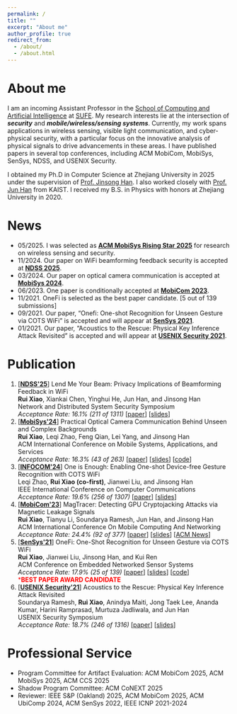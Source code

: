 ```yaml
---
permalink: /
title: ""
excerpt: "About me"
author_profile: true
redirect_from: 
  - /about/
  - /about.html
---
```


# About me

I am an incoming Assistant Professor in the [School of Computing and Artificial Intelligence](https://scai.sufe.edu.cn/) at [SUFE](https://english.sufe.edu.cn/). 
My research interests lie at the intersection of ***security*** and ***mobile/wireless/sensing systems***. Currently, my work spans applications in wireless sensing, visible light communication, and cyber-physical security, with a particular focus on the innovative analysis of physical signals to drive advancements in these areas. I have published papers in several top conferences, including ACM MobiCom, MobiSys, SenSys, NDSS, and USENIX Security. 

I obtained my Ph.D in Computer Science at Zhejiang University in 2025 under the supervision of [Prof. Jinsong Han](https://person.zju.edu.cn/en/hanjinsong). I also worked closely with [Prof. Jun Han](http://www.junhan.org/) from KAIST. I received my B.S. in Physics with honors at Zhejiang University in 2020.

# News
- 05/2025. I was selected as **[ACM MobiSys Rising Star 2025](https://www.sigmobile.org/mobisys/2025/)** for research on wireless sensing and security.
- 11/2024. Our paper on WiFi beamforming feedback security is accepted at **[NDSS 2025](https://www.ndss-symposium.org/ndss2025/)**.
- 03/2024. Our paper on optical camera communication is accepted at **[MobiSys 2024](https://sigmobile.org/mobisys/2024/)**.
- 06/2023. One paper is conditionally accepted at **[MobiCom 2023](https://sigmobile.org/mobicom/2023/)**.
- 11/2021. OneFi is selected as the best paper candidate. [5 out of 139 submissions]
- 09/2021. Our paper, “Onefi: One-shot Recognition for Unseen Gesture via COTS WiFi” is accepted and will appear at **[SenSys 2021](https://sensys.acm.org/2021/)**.
- 01/2021. Our paper, “Acoustics to the Rescue: Physical Key Inference Attack Revisited” is accepted and will appear at **[USENIX Security 2021](https://www.usenix.org/conference/usenixsecurity21)**.

# Publication
1. [**[NDSS'25](https://www.ndss-symposium.org/ndss2025/)**] Lend Me Your Beam: Privacy Implications of Beamforming Feedback in WiFi  
   **Rui Xiao**, Xiankai Chen, Yinghui He, Jun Han, and Jinsong Han  
   Network and Distributed System Security Symposium  
   *Acceptance Rate: 16.1% (211 of 1311)* [[paper](https://ruixiao24.github.io/files/leakybeam-ndss25.pdf)] [[slides](https://ruixiao24.github.io/files/leakybeam-ndss-slides.pdf)]
1. [**[MobiSys'24](https://sigmobile.org/mobisys/2024/)**] Practical Optical Camera Communication Behind Unseen and Complex Backgrounds  
    **Rui Xiao**, Leqi Zhao, Feng Qian, Lei Yang, and Jinsong Han  
    ACM International Conference on Mobile Systems, Applications, and Services  
    *Acceptance Rate: 16.3% (43 of 263)* [[paper](https://ruixiao24.github.io/files/winklink-mobisys24.pdf)] [[slides](https://ruixiao24.github.io/files/winklink-mobisys-final.pdf)] [[code](https://github.com/ruixiao24/winklink-mobisys2024)]  
1. [**[INFOCOM'24](https://infocom2024.ieee-infocom.org/)**] One is Enough: Enabling One-shot Device-free Gesture Recognition with COTS WiFi  
    Leqi Zhao, **Rui Xiao (co-first)**, Jianwei Liu, and Jinsong Han  
    IEEE International Conference on Computer Communications  
    *Acceptance Rate: 19.6% (256 of 1307)* [[paper](https://ruixiao24.github.io/files/onesense-infocom24.pdf)] [[slides](https://ruixiao24.github.io/files/OneSense.pdf)]  
1. [**[MobiCom'23](https://sigmobile.org/mobicom/2023/)**] MagTracer: Detecting GPU Cryptojacking Attacks via Magnetic Leakage Signals  
    **Rui Xiao**, Tianyu Li, Soundarya Ramesh, Jun Han, and Jinsong Han  
    ACM International Conference On Mobile Computing And Networking  
    *Acceptance Rate: 24.4% (92 of 377)* [[paper](https://ruixiao24.github.io/files/magtracer-mobicom23.pdf)] [[slides](https://ruixiao24.github.io/files/MagTracer-mobicom23.pptx)] [[ACM News](https://cacm.acm.org/news/magnetic-sensors-pinpoint-gpu-cryptojacking-attacks)]  
1. [**[SenSys'21](https://sensys.acm.org/2021/)**] OneFi: One-Shot Recognition for Unseen Gesture via COTS WiFi  
    **Rui Xiao**, Jianwei Liu, Jinsong Han, and Kui Ren  
    ACM Conference on Embedded Networked Sensor Systems  
    *Acceptance Rate: 17.9% (25 of 139)* [[paper](https://ruixiao24.github.io/files/rui_onefi.pdf)] [[slides](https://ruixiao24.github.io/files/onefi-sensys21.pptx)] [[code](https://github.com/ruixiao24/onefi)]  
    <span style="color:red"> ***BEST PAPER AWARD CANDIDATE**</span>  
1. [**[USENIX Security'21](https://www.usenix.org/conference/usenixsecurity21)**] Acoustics to the Rescue: Physical Key Inference Attack Revisited  
    Soundarya Ramesh, **Rui Xiao**, Anindya Maiti, Jong Taek Lee, Ananda Kumar, Harini Ramprasad, Murtuza Jadliwala, and Jun Han  
    USENIX Security Symposium  
    *Acceptance Rate: 18.7% (246 of 1316)* [[paper](https://www.usenix.org/system/files/sec21fall-ramesh.pdf)] [[slides](https://www.usenix.org/system/files/sec21_slides_ramesh.pdf)] 

# Professional Service
- Program Committee for Artifact Evaluation: ACM MobiCom 2025, ACM MobiSys 2025, ACM CCS 2025
- Shadow Program Committee: ACM CoNEXT 2025
- Reviewer: IEEE S&P (Oakland) 2025, ACM MobiCom 2025, ACM UbiComp 2024, ACM SenSys 2022, IEEE ICNP 2021-2024
